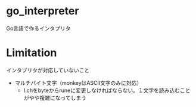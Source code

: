 # go_interpreter
Go言語で作るインタプリタ

# Limitation
インタプリタが対応していないこと
- マルチバイト文字（monkeyはASCII文字のみに対応）
    - l.chをbyteからruneに変更しなければならない。１文字を読み込むことがやや複雑になってしまう